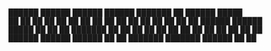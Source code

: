
 ██████  ██████  ██████  ██████  ███████ ██       ██████   █████  
██      ██    ██ ██   ██ ██   ██ ██      ██      ██    ██ ██   ██ 
██      ██    ██ ██████  ██████  █████   ██      ██    ██ ███████ 
██      ██    ██ ██   ██ ██   ██ ██      ██      ██    ██ ██   ██ 
 ██████  ██████  ██████  ██   ██ ███████ ███████  ██████  ██   ██ 
                                                                  
                                                                  

